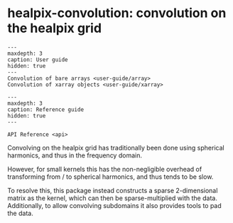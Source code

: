 # healpix-convolution: convolution on the healpix grid

```{toctree}
---
maxdepth: 3
caption: User guide
hidden: true
---
Convolution of bare arrays <user-guide/array>
Convolution of xarray objects <user-guide/xarray>
```

```{toctree}
---
maxdepth: 3
caption: Reference guide
hidden: true
---

API Reference <api>
```

Convolving on the healpix grid has traditionally been done using spherical harmonics, and thus in the frequency domain.

However, for small kernels this has the non-negligible overhead of transforming from / to spherical harmonics, and thus tends to be slow.

To resolve this, this package instead constructs a sparse 2-dimensional matrix as the kernel, which can then be sparse-multiplied with the data. Additionally, to allow convolving subdomains it also provides tools to pad the data.
